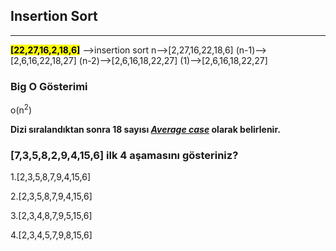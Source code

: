 ## Insertion Sort

------


<mark>**[22,27,16,2,18,6]**</mark> -->insertion sort 
n-->[2,27,16,22,18,6]
(n-1)-->[2,6,16,22,18,27]
(n-2)-->[2,6,16,18,22,27]
(1)-->[2,6,16,18,22,27]

### Big O Gösterimi
o(n<sup>2</sup>)


**Dizi sıralandıktan sonra 18 sayısı <u>*Average case*</u> olarak belirlenir.**


### **[7,3,5,8,2,9,4,15,6]** ilk 4 aşamasını gösteriniz?

1.[2,3,5,8,7,9,4,15,6]

2.[2,3,5,8,7,9,4,15,6]

3.[2,3,4,8,7,9,5,15,6]

4.[2,3,4,5,7,9,8,15,6]



